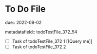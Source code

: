 # To Do File

due:: 2022-09-02

metadatafield:: todoTestFile_372\_54

- [ ] Task of todoTestFile_372 1 [[Query me]]
- [ ] Task of todoTestFile_372 2
